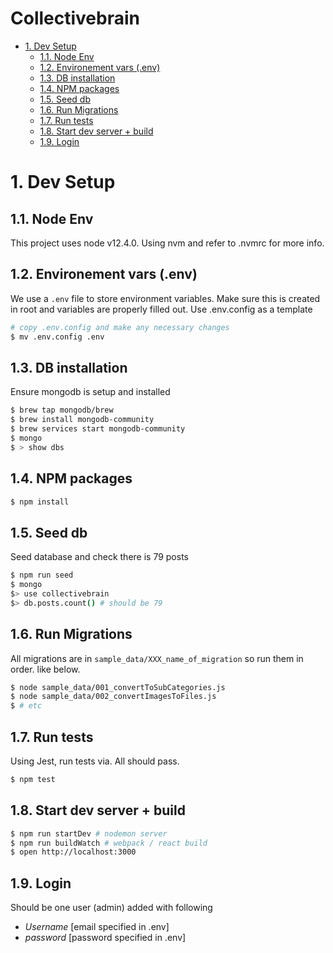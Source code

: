 Collectivebrain
===============
<!-- TOC -->

- [1. Dev Setup](#1-dev-setup)
  - [1.1. Node Env](#11-node-env)
  - [1.2. Environement vars (.env)](#12-environement-vars-env)
  - [1.3. DB installation](#13-db-installation)
  - [1.4. NPM packages](#14-npm-packages)
  - [1.5. Seed db](#15-seed-db)
  - [1.6. Run Migrations](#16-run-migrations)
  - [1.7. Run tests](#17-run-tests)
  - [1.8. Start dev server + build](#18-start-dev-server--build)
  - [1.9. Login](#19-login)

<!-- /TOC -->

# 1. Dev Setup

## 1.1. Node Env
This project uses node v12.4.0. Using nvm and refer to .nvmrc for more info.

## 1.2. Environement vars (.env)
We use a `.env` file to store environment variables. Make sure this is created in root and variables are properly filled out. Use .env.config as a template
``` sh
# copy .env.config and make any necessary changes
$ mv .env.config .env
```
## 1.3. DB installation
Ensure mongodb is setup and installed

``` sh
$ brew tap mongodb/brew
$ brew install mongodb-community
$ brew services start mongodb-community
$ mongo 
$ > show dbs
```
## 1.4. NPM packages
``` sh
$ npm install


```
## 1.5. Seed db
Seed database and check there is 79 posts
``` sh
$ npm run seed
$ mongo
$> use collectivebrain
$> db.posts.count() # should be 79
```

## 1.6. Run Migrations
All migrations are in `sample_data/XXX_name_of_migration` so run them in order. like below.

``` sh
$ node sample_data/001_convertToSubCategories.js
$ node sample_data/002_convertImagesToFiles.js 
$ # etc
```

## 1.7. Run tests
Using Jest, run tests via. All should pass.
```sh
$ npm test
```

## 1.8. Start dev server + build
```sh
$ npm run startDev # nodemon server
$ npm run buildWatch # webpack / react build 
$ open http://localhost:3000
```

## 1.9. Login 
Should be one user (admin) added with following
  - *Username* [email specified in .env]
  - *password* [password specified in .env]